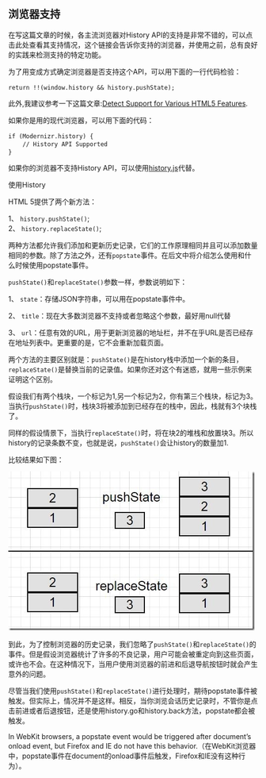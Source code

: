 ## 浏览器支持

在写这篇文章的时候，各主流浏览器对History API的支持是非常不错的，可以点击此处查看其支持情况，这个链接会告诉你支持的浏览器，并使用之前，总有良好的实践来检测支持的特定功能。

为了用变成方式确定浏览器是否支持这个API，可以用下面的一行代码检验：

```XHTML
return !!(window.history && history.pushState);
```
此外,我建议参考一下这篇文章:[Detect Support for Various HTML5 Features](http://www.xpertdeveloper.com/2014/08/detect-html5-features/).

如果你是用的现代浏览器，可以用下面的代码：

```XHTML
if (Modernizr.history) {
    // History API Supported
}
```
如果你的浏览器不支持History API，可以使用[history.js](https://github.com/browserstate/history.js/)代替。

使用History

HTML 5提供了两个新方法：

1、 `history.pushState()`;                
2、 `history.replaceState()`;

两种方法都允许我们添加和更新历史记录，它们的工作原理相同并且可以添加数量相同的参数。除了方法之外，还有`popstate`事件。在后文中将介绍怎么使用和什么时候使用popstate事件。

`pushState()`和`replaceState()`参数一样，参数说明如下：

1、 `state`：存储JSON字符串，可以用在popstate事件中。

2、 `title`：现在大多数浏览器不支持或者忽略这个参数，最好用null代替

3、 `url`：任意有效的URL，用于更新浏览器的地址栏，并不在乎URL是否已经存在地址列表中。更重要的是，它不会重新加载页面。

两个方法的主要区别就是：`pushState()`是在history栈中添加一个新的条目，`replaceState()`是替换当前的记录值。如果你还对这个有迷惑，就用一些示例来证明这个区别。

假设我们有两个栈块，一个标记为1,另一个标记为2，你有第三个栈块，标记为3。当执行`pushState()`时，栈块3将被添加到已经存在的栈中，因此，栈就有3个块栈了。

同样的假设情景下，当执行`replaceState()`时，将在块2的堆栈和放置块3。所以history的记录条数不变，也就是说，`pushState()`会让history的数量加1.

比较结果如下图：

<img src="./1.jpg" alt="">

 
到此，为了控制浏览器的历史记录，我们忽略了`pushState()`和`replaceState()`的事件。但是假设浏览器统计了许多的不良记录，用户可能会被重定向到这些页面，或许也不会。在这种情况下，当用户使用浏览器的前进和后退导航按钮时就会产生意外的问题。

尽管当我们使用`pushState()`和`replaceState()`进行处理时，期待popstate事件被触发。但实际上，情况并不是这样。相反，当你浏览会话历史记录时，不管你是点击前进或者后退按钮，还是使用history.go和history.back方法，popstate都会被触发。

In WebKit browsers, a popstate event would be triggered after document’s onload event, but Firefox and IE do not have this behavior.（在WebKit浏览器中，popstate事件在document的onload事件后触发，Firefox和IE没有这种行为）。